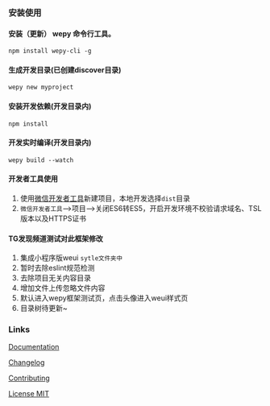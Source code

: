 ### 安装使用

#### 安装（更新） wepy 命令行工具。

```
npm install wepy-cli -g
```

#### 生成开发目录(已创建discover目录)

```
wepy new myproject
```
#### 安装开发依赖(开发目录内)

```
npm install
```
#### 开发实时编译(开发目录内)

```
wepy build --watch
```

#### 开发者工具使用

1. 使用[微信开发者工具](https://mp.weixin.qq.com/debug/wxadoc/dev/devtools/download.html?t=1496743667)新建项目，本地开发选择`dist`目录
2. `微信开发者工具`-->项目-->关闭ES6转ES5，开启开发环境不校验请求域名、TSL版本以及HTTPS证书

#### TG发现频道测试对此框架修改
1. 集成小程序版weui `sytle文件夹中`
2. 暂时去除eslint规范检测
3. 去除项目无关内容目录
4. 增加文件上传忽略文件内容
5. 默认进入wepy框架测试页，点击头像进入weui样式页
6. 目录树待更新~

### Links

[Documentation](https://wepyjs.github.io/wepy/)

[Changelog](https://wepyjs.github.io/wepy/#/CHANGELOG)

[Contributing](https://github.com/wepyjs/wepy/blob/master/CONTRIBUTING.md)

[License MIT](https://github.com/wepyjs/wepy/blob/master/LICENSE)

